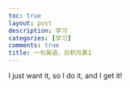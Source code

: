 ```yaml
---
toc: true
layout: post
description: 学习
categories: [学习]
comments: true
title: 一句英语，日积月累1
---
```

I just want it, so I do it, and I get it!